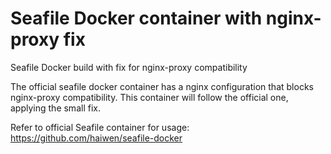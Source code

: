 # Seafile Docker container with nginx-proxy fix
Seafile Docker build with fix for nginx-proxy compatibility 

The official seafile docker container has a nginx configuration that blocks nginx-proxy compatibility. This container will follow the official one, applying the small fix.

Refer to official Seafile container for usage: https://github.com/haiwen/seafile-docker
